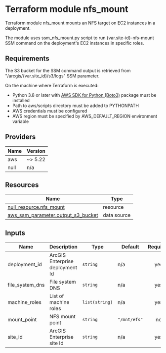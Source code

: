 <!-- BEGIN_TF_DOCS -->
# Terraform module nfs_mount

Terraform module nfs_mount mounts an NFS target on EC2 instances in a deployment.

The module uses ssm_nfs_mount.py script to run {var.site-id}-nfs-mount SSM command on the deployment's EC2 instances in specific roles.

## Requirements

The S3 bucket for the SSM command output is retrieved from "/arcgis/{var.site_id}/s3/logs" SSM parameter.

On the machine where Terraform is executed:

* Python 3.8 or later with [AWS SDK for Python (Boto3)](https://aws.amazon.com/sdk-for-python/) package must be installed
* Path to aws/scripts directory must be added to PYTHONPATH
* AWS credentials must be configured
* AWS region must be specified by AWS_DEFAULT_REGION environment variable

## Providers

| Name | Version |
|------|---------|
| aws | ~> 5.22 |
| null | n/a |

## Resources

| Name | Type |
|------|------|
| [null_resource.nfs_mount](https://registry.terraform.io/providers/hashicorp/null/latest/docs/resources/resource) | resource |
| [aws_ssm_parameter.output_s3_bucket](https://registry.terraform.io/providers/hashicorp/aws/latest/docs/data-sources/ssm_parameter) | data source |

## Inputs

| Name | Description | Type | Default | Required |
|------|-------------|------|---------|:--------:|
| deployment_id | ArcGIS Enterprise deployment Id | `string` | n/a | yes |
| file_system_dns | File system DNS | `string` | n/a | yes |
| machine_roles | List of machine roles | `list(string)` | n/a | yes |
| mount_point | NFS mount point | `string` | `"/mnt/efs"` | no |
| site_id | ArcGIS Enterprise site Id | `string` | n/a | yes |
<!-- END_TF_DOCS -->